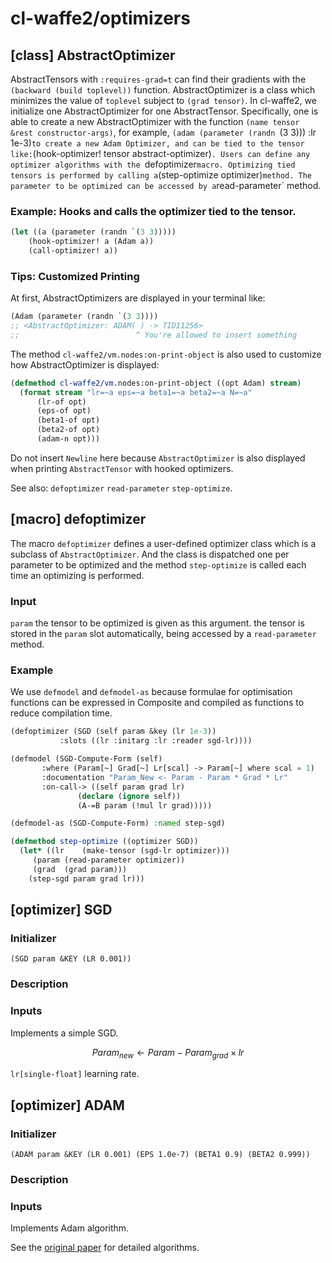 
# cl-waffe2/optimizers

## [class] AbstractOptimizer

AbstractTensors with `:requires-grad=t` can find their gradients with the `(backward (build toplevel))` function. AbstractOptimizer is a class which minimizes the value of `toplevel` subject to `(grad tensor)`. In cl-waffe2, we initialize one AbstractOptimizer for one AbstractTensor. Specifically, one is able to create a new AbstractOptimizer with the function `(name tensor &rest constructor-args)`, for example, `(adam (parameter (randn `(3 3))) :lr 1e-3)` to create a new Adam Optimizer, and can be tied to the tensor like: `(hook-optimizer! tensor abstract-optimizer)`. Users can define any optimizer algorithms with the `defoptimizer` macro. Optimizing tied tensors is performed by calling a `(step-optimize optimizer)` method. The parameter to be optimized can be accessed by a `read-parameter` method.

### Example: Hooks and calls the optimizer tied to the tensor.

```lisp
(let ((a (parameter (randn `(3 3)))))
    (hook-optimizer! a (Adam a))
    (call-optimizer! a))
```

### Tips: Customized Printing

At first, AbstractOptimizers are displayed in your terminal like:

```lisp
(Adam (parameter (randn `(3 3))))
;; <AbstractOptimizer: ADAM( ) -> TID11256>
;;                          ^ You're allowed to insert something
```

The method `cl-waffe2/vm.nodes:on-print-object` is also used to customize how AbstractOptimizer is displayed:

```lisp
(defmethod cl-waffe2/vm.nodes:on-print-object ((opt Adam) stream)
  (format stream "lr=~a eps=~a beta1=~a beta2=~a N=~a"
	  (lr-of opt)
	  (eps-of opt)
	  (beta1-of opt)
	  (beta2-of opt)
	  (adam-n opt)))
```

Do not insert `Newline` here because `AbstractOptimizer` is also displayed when printing `AbstractTensor` with hooked optimizers.

See also: `defoptimizer` `read-parameter` `step-optimize`.

## [macro] defoptimizer

The macro `defoptimizer` defines a user-defined optimizer class which is a subclass of `AbstractOptimizer`. And the class is dispatched one per parameter to be optimized and the method `step-optimize` is called each time an optimizing is performed.

### Input

`param` the tensor to be optimized is given as this argument. the tensor is stored in the `param` slot automatically, being accessed by a `read-parameter` method.

### Example

We use `defmodel` and `defmodel-as` because formulae for optimisation functions can be expressed in Composite and compiled as functions to reduce compilation time.

```lisp
(defoptimizer (SGD (self param &key (lr 1e-3))
		   :slots ((lr :initarg :lr :reader sgd-lr))))

(defmodel (SGD-Compute-Form (self)
	   :where (Param[~] Grad[~] Lr[scal] -> Param[~] where scal = 1)
	   :documentation "Param_New <- Param - Param * Grad * Lr"
	   :on-call-> ((self param grad lr)
		       (declare (ignore self))
		       (A-=B param (!mul lr grad)))))

(defmodel-as (SGD-Compute-Form) :named step-sgd)

(defmethod step-optimize ((optimizer SGD))
  (let* ((lr    (make-tensor (sgd-lr optimizer)))
	 (param (read-parameter optimizer))
	 (grad  (grad param)))    
    (step-sgd param grad lr)))
```

## [optimizer] SGD

### Initializer

```
(SGD param &KEY (LR 0.001))
```

### Description


### Inputs

Implements a simple SGD.

```math
Param_{new}\gets{Param - Param_{grad}\times{lr}}
```

`lr[single-float]` learning rate.
## [optimizer] ADAM

### Initializer

```
(ADAM param &KEY (LR 0.001) (EPS 1.0e-7) (BETA1 0.9) (BETA2 0.999))
```

### Description


### Inputs

Implements Adam algorithm.

See the [original paper](https://arxiv.org/abs/1412.6980) for detailed algorithms.
